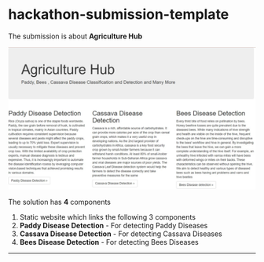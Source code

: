 # hackathon-submission-template
The submission is about **Agriculture Hub**  

<img src="https://github.com/ambarishg/agriculturehub-msft-future-tech-2022/blob/main/source/img/agriculturehub.jpg"></img>

The solution has **4** components        

1. Static website which links the following 3 components   
2. **Paddy Disease Detection** -  For detecting Paddy Diseases   
3. **Cassava Disease Detection** -  For detecting Cassava Diseases   
4. **Bees Disease Detection** -  For detecting Bees Diseases        

<hr/>




